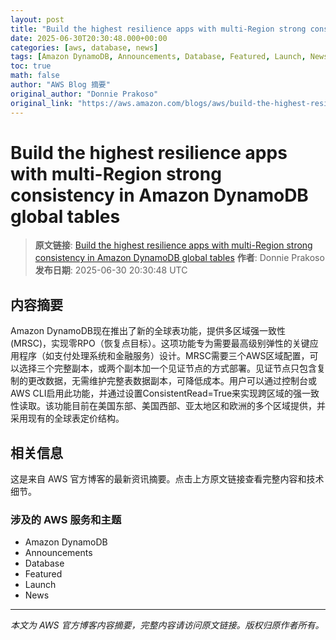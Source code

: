 ```yaml
---
layout: post
title: "Build the highest resilience apps with multi-Region strong consistency in Amazon DynamoDB global tables"
date: 2025-06-30T20:30:48.000+00:00
categories: [aws, database, news]
tags: [Amazon DynamoDB, Announcements, Database, Featured, Launch, News]
toc: true
math: false
author: "AWS Blog 摘要"
original_author: "Donnie Prakoso"
original_link: "https://aws.amazon.com/blogs/aws/build-the-highest-resilience-apps-with-multi-region-strong-consistency-in-amazon-dynamodb-global-tables/"
---
```


# Build the highest resilience apps with multi-Region strong consistency in Amazon DynamoDB global tables

> **原文链接**: [Build the highest resilience apps with multi-Region strong consistency in Amazon DynamoDB global tables](https://aws.amazon.com/blogs/aws/build-the-highest-resilience-apps-with-multi-region-strong-consistency-in-amazon-dynamodb-global-tables/)
> **作者**: Donnie Prakoso
> **发布日期**: 2025-06-30 20:30:48 UTC

## 内容摘要

Amazon DynamoDB现在推出了新的全球表功能，提供多区域强一致性(MRSC)，实现零RPO（恢复点目标）。这项功能专为需要最高级别弹性的关键应用程序（如支付处理系统和金融服务）设计。MRSC需要三个AWS区域配置，可以选择三个完整副本，或两个副本加一个见证节点的方式部署。见证节点只包含复制的更改数据，无需维护完整表数据副本，可降低成本。用户可以通过控制台或AWS CLI启用此功能，并通过设置ConsistentRead=True来实现跨区域的强一致性读取。该功能目前在美国东部、美国西部、亚太地区和欧洲的多个区域提供，并采用现有的全球表定价结构。

## 相关信息

这是来自 AWS 官方博客的最新资讯摘要。点击上方原文链接查看完整内容和技术细节。

### 涉及的 AWS 服务和主题

- Amazon DynamoDB
- Announcements
- Database
- Featured
- Launch
- News

---

*本文为 AWS 官方博客内容摘要，完整内容请访问原文链接。版权归原作者所有。*